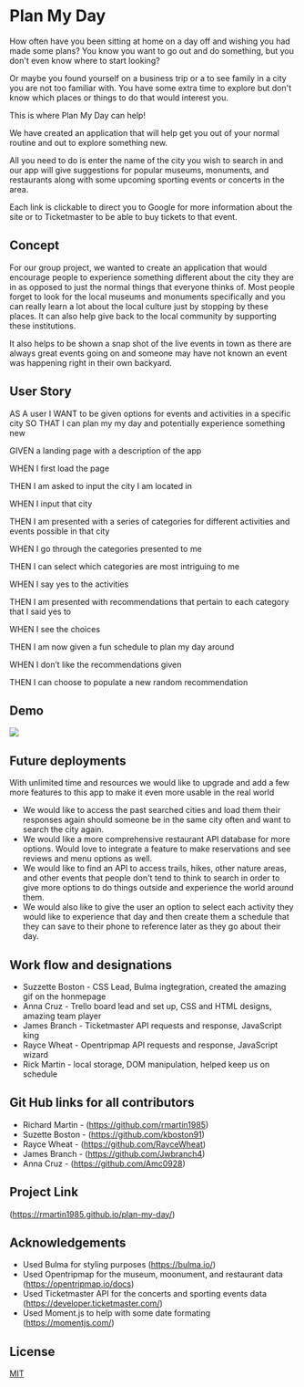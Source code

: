 # Plan My Day

How often have you been sitting at home on a day off and wishing you had made some plans? You know you want to go out and do something, but you don't even know where to start looking? 

Or maybe you found yourself on a business trip or a to see family in a city you are not too familiar with. You have some extra time to explore but don't know which places or things to do that would interest you.

This is where Plan My Day can help! 

We have created an application that will help get you out of your normal routine and out to explore something new. 

All you need to do is enter the name of the city you wish to search in and our app will give suggestions for popular museums, monuments, and restaurants along with some upcoming sporting events or concerts in the area. 

Each link is clickable to direct you to Google for more information about the site or to Ticketmaster to be able to buy tickets to that event. 

## Concept

For our group project, we wanted to create an application that would encourage people to experience something different about the city they are in as opposed to just the normal things that everyone thinks of. Most people forget to look for the local museums and monuments specifically and you can really learn a lot about the local culture just by stopping by these places. It can also help give back to the local community by supporting these institutions. 

It also helps to be shown a snap shot of the live events in town as there are always great events going on and someone may have not known an event was happening right in their own backyard. 

## User Story

AS A user
I WANT to be given options for events and activities in a specific city
SO THAT I can plan my my day and potentially experience something new

GIVEN a landing page with a description of the app   

WHEN I first load the page   

THEN I am asked to input the city I am located in   

WHEN I input that city   

THEN I am presented with a series of categories for different activities and events possible in that city   

WHEN I go through the categories presented to me   

THEN I can select which categories are most intriguing to me   

WHEN I say yes to the activities   

THEN I am presented with recommendations that pertain to each category that I said yes to   

WHEN I see the choices   

THEN I am now given a fun schedule to plan my day around   

WHEN I don’t like the recommendations given   

THEN I can choose to populate a new random recommendation   


## Demo

<img src="https://media.giphy.com/media/CFpHZDO29icXviiJyO/giphy.gif?cid=790b7611d23346331742f3708cefe12002de5a246ae7d65b&rid=giphy.gif&ct=g">

## Future deployments

With unlimited time and resources we would like to upgrade and add a few more features to this app to make it even more usable in the real world

* We would like to access the past searched cities and load them their responses again should someone be in the same city often and want to search the city again. 
* We would like a more comprehensive restaurant API database for more options. Would love to integrate a feature to make reservations and see reviews and menu options as well. 
* We would like to find an API to access trails, hikes, other nature areas, and other events that people don't tend to think to search in order to give more options to do things outside and experience the world around them. 
* We would also like to give the user an option to select each activity they would like to experience that day and then create them a schedule that they can save to their phone to reference later as they go about their day.

## Work flow and designations

* Suzzette Boston - CSS Lead, Bulma ingtegration, created the amazing gif on the honmepage
* Anna Cruz - Trello board lead and set up, CSS and HTML designs, amazing team player
* James Branch - Ticketmaster API requests and response, JavaScript king
* Rayce Wheat - Opentripmap API requests and response, JavaScript wizard
* Rick Martin - local storage, DOM manipulation, helped keep us on schedule 

## Git Hub links for all contributors 

* Richard Martin - (https://github.com/rmartin1985)
* Suzette Boston - (https://github.com/kboston91)
* Rayce Wheat - (https://github.com/RayceWheat)
* James Branch - (https://github.com/Jwbranch4)
* Anna Cruz - (https://github.com/Amc0928)


## Project Link

(https://rmartin1985.github.io/plan-my-day/)

## Acknowledgements 

* Used Bulma for styling purposes (https://bulma.io/)
* Used Opentripmap for the museum, moonument, and restaurant data (https://opentripmap.io/docs)
* Used Ticketmaster API for the concerts and sporting events data (https://developer.ticketmaster.com/)
* Used Moment.js to help with some date formating (https://momentjs.com/)

## License
[MIT](https://choosealicense.com/licenses/mit/)
